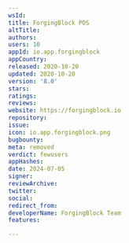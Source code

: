 ```yaml
---
wsId: 
title: ForgingBlock POS
altTitle: 
authors: 
users: 10
appId: io.app.forgingblock
appCountry: 
released: 2020-10-20
updated: 2020-10-20
version: '8.0'
stars: 
ratings: 
reviews: 
website: https://forgingblock.io
repository: 
issue: 
icon: io.app.forgingblock.png
bugbounty: 
meta: removed
verdict: fewusers
appHashes: 
date: 2024-07-05
signer: 
reviewArchive: 
twitter: 
social: 
redirect_from: 
developerName: ForgingBlock Team
features: 

---
```


